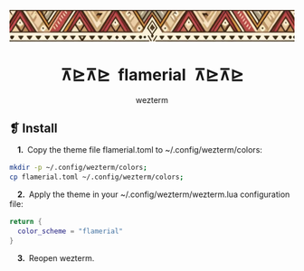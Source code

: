 <p align="center">
	<img src="../../banner.webp" alt="" />
</p>
<h1 align="center">⊼⊵⊼⊵&ensp;flamerial&ensp;⊼⊵⊼⊵</h1>
<p align="center">wezterm</p>

## ❡ Install

&emsp;**1.**&ensp;Copy the theme file flamerial.toml to ~/.config/wezterm/colors:

```sh
mkdir -p ~/.config/wezterm/colors;
cp flamerial.toml ~/.config/wezterm/colors;
```

&emsp;**2.**&ensp;Apply the theme in your ~/.config/wezterm/wezterm.lua configuration file:

```lua
return {
  color_scheme = "flamerial"
}
```

&emsp;**3.**&ensp;Reopen wezterm.
